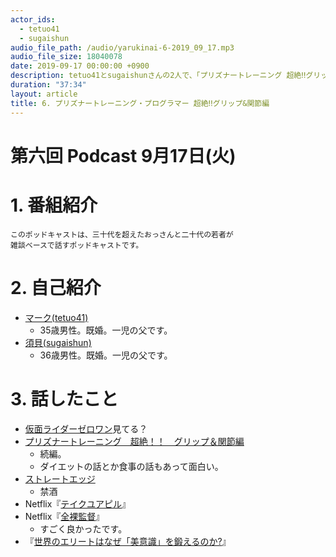 ```yaml
---
actor_ids:
  - tetuo41
  - sugaishun
audio_file_path: /audio/yarukinai-6-2019_09_17.mp3
audio_file_size: 18040078
date: 2019-09-17 00:00:00 +0900
description: tetuo41とsugaishunさんの2人で、「プリズナートレーニング 超絶‼グリップ&関節編」「全裸監督」「世界のエリートはなぜ「美意識」を鍛えるのか?」について話しました。
duration: "37:34"
layout: article
title: 6. プリズナートレーニング・プログラマー 超絶‼グリップ&関節編
---
```


# 第六回 Podcast 9月17日(火)

# 1. 番組紹介
    このポッドキャストは、三十代を超えたおっさんと二十代の若者が
    雑談ベースで話すポッドキャストです。

# 2. 自己紹介
- [マーク(tetuo41)](https://twitter.com/tetuo41)
    - 35歳男性。既婚。一児の父です。
- [須貝(sugaishun)](https://twitter.com/sugaishun)
    - 36歳男性。既婚。一児の父です。

# 3. 話したこと
- [仮面ライダーゼロワン](https://www.tv-asahi.co.jp/zero-one/)見てる？
- [プリズナートレーニング　超絶！！　グリップ＆関節編](https://www.amazon.co.jp/dp/B07C96GXTK/)
    - 続編。
    - ダイエットの話とか食事の話もあって面白い。
- [ストレートエッジ](https://ja.wikipedia.org/wiki/%E3%82%B9%E3%83%88%E3%83%AC%E3%83%BC%E3%83%88%E3%83%BB%E3%82%A8%E3%83%83%E3%82%B8)
    - 禁酒
- Netflix『[テイクユアピル](https://www.netflix.com/title/80117831)』
- Netflix『[全裸監督](https://www.netflix.com/title/80239462)』
    - すごく良かったです。
- 『[世界のエリートはなぜ「美意識」を鍛えるのか?](https://www.amazon.co.jp/dp/B073S1RJX2/)』
